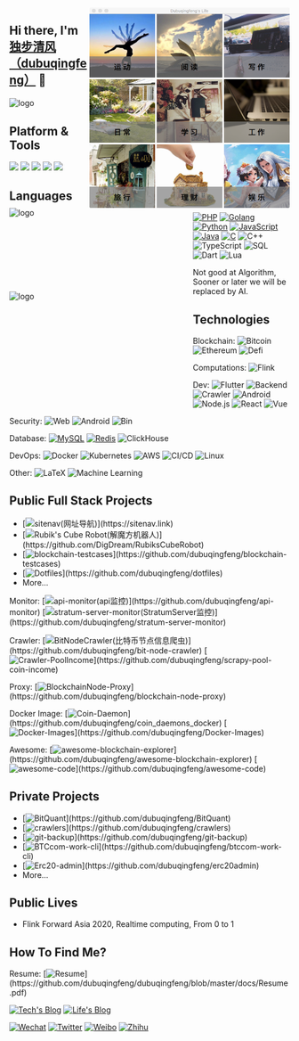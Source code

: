 <img src="https://github.com/dubuqingfeng/dubuqingfeng/raw/master/images/dubuqingfeng.png"  alt="life" height="360" width="360" align="right" />

## Hi there, I'm [独步清风（dubuqingfeng）](https://dubuqingfeng.xyz) 🎉

<img src="https://github-readme-stats.vercel.app/api?username=dubuqingfeng&show_icons=true&count_private=true&hide=prs&theme=default_repocard" alt="logo" height="150" width="330" align="left" />

<img src="https://github-readme-stats.vercel.app/api/top-langs/?username=dubuqingfeng&layout=compact" alt="logo" height="200" width="330" align="left" />

<img src="https://github-profile-trophy.vercel.app/?username=dubuqingfeng&theme=flat&column=7&margin-w=10" alt="logo" height="160" align="center" />

## Platform & Tools

[![](https://img.shields.io/badge/macOS-Hackintosh-292e33?style=flat-square&logo=apple&logoColor=ffffff)](https://www.tonymacx86.com/)
[![](https://img.shields.io/badge/Windows-11-2376bc?style=flat-square&logo=windows&logoColor=ffffff)](https://www.microsoft.com/windows/get-windows-11)
[![](https://img.shields.io/badge/iPhone%20%2013-Pro%20%20Max-000000?style=flat-square&logo=apple&logoColor=ffffff)](https://www.apple.com/)
[![](https://img.shields.io/badge/Ubuntu-000000?style=flat-square&logo=ubuntu&logoColor=ffffff)](https://ubuntu.com/)
[![](https://img.shields.io/badge/iPad-Pro-000000?style=flat-square&logo=apple&logoColor=ffffff)](https://www.apple.com/)

## Languages

[![PHP](https://img.shields.io/badge/-PHP-000?&logo=php&logoColor=007ACC)](https://github.com/dubuqingfeng?tab=repositories&q=&type=&language=go)
[![Golang](https://img.shields.io/badge/-Golang-000?&logo=Go&logoColor=007ACC)](https://github.com/dubuqingfeng?tab=repositories&q=&type=&language=php)
[![Python](https://img.shields.io/badge/-Python-000?&logo=python)](https://github.com/dubuqingfeng?tab=repositories&q=&type=&language=python)
[![JavaScript](https://img.shields.io/badge/-JavaScript-000?&logo=JavaScript&logoColor=ddc508)](https://github.com/dubuqingfeng?tab=repositories&q=&type=&language=javascript)
[![Java](https://img.shields.io/badge/-Java-000?&logo=Java&logoColor=007396)](https://github.com/dubuqingfeng?tab=repositories&q=&type=&language=java)
[![C](https://img.shields.io/badge/-C-000?&logo=C)](https://github.com/dubuqingfeng?tab=repositories&q=&type=&language=c)
![C++](https://img.shields.io/badge/-C++-000?&logo=c%2b%2b&logoColor=00599C)
![TypeScript](https://img.shields.io/badge/-TypeScript-000?&logo=TypeScript&logoColor=007ACC)
![SQL](https://img.shields.io/badge/-SQL-000?&logo=MySQL&logoColor=4479A1)
![Dart](https://img.shields.io/badge/-Dart-000?&logo=Dart&logoColor=4479A1)
![Lua](https://img.shields.io/badge/-Lua-000?&logo=lua&logoColor=4479A1)

Not good at Algorithm, Sooner or later we will be replaced by AI.

## Technologies

 Blockchain:    ![Bitcoin](https://img.shields.io/badge/-Bitcoin-000?&logo=Bitcoin)
![Ethereum](https://img.shields.io/badge/-Ethereum-000?&logo=ethereum)
![Defi](https://img.shields.io/badge/-Defi-000)

 Computations:    ![Flink](https://img.shields.io/badge/-Flink-000?&logo=Flink)

 Dev:    ![Flutter](https://img.shields.io/badge/-Flutter-000)
![Backend](https://img.shields.io/badge/-Backend-000)
![Crawler](https://img.shields.io/badge/-Crawler-000)
![Android](https://img.shields.io/badge/-Android-000?&logo=Android)
![Node.js](https://img.shields.io/badge/-Node.js-000?&logo=node.js)
![React](https://img.shields.io/badge/-React-000?&logo=React)
![Vue](https://img.shields.io/badge/-Vue-000?&logo=vue.js)

 Security:    ![Web](https://img.shields.io/badge/-Web-000)
![Android](https://img.shields.io/badge/-Android-000?&logo=Android)
![Bin](https://img.shields.io/badge/-Bin-000)

 Database:    [![MySQL](https://img.shields.io/badge/-MySQL-000?style=flat-square&logo=mysql&logoColor=white)](https://mariadb.com/)
[![Redis](https://img.shields.io/badge/-Redis-000?style=flat-square&logo=redis&logoColor=white)](https://redis.io/)
![ClickHouse](https://img.shields.io/badge/-ClickHouse-000)

 DevOps:    ![Docker](https://img.shields.io/badge/-Docker-000?&logo=Docker)
![Kubernetes](https://img.shields.io/badge/-Kubernetes-000?&logo=Kubernetes)
![AWS](https://img.shields.io/badge/-AWS-000?&logo=Amazon-AWS&logoColor=FF9900)
![CI/CD](https://img.shields.io/badge/-CI%2FCD-000?&logo=CircleCI&logoColor=888)
![Linux](https://img.shields.io/badge/-Linux-000?&logo=Linux&logoColor=FCC624)

 Other:    ![LaTeX](https://img.shields.io/badge/-LaTeX-000?)
![Machine Learning](https://img.shields.io/badge/Machine-Learning-000?)

## Public Full Stack Projects

+ [![sitenav(网址导航)](https://img.shields.io/badge/-SiteNav-000?)](https://sitenav.link)
+ [![Rubik's Cube Robot(解魔方机器人)](https://img.shields.io/badge/Robot-Rubik'sCube-000?)](https://github.com/DigDream/RubiksCubeRobot)
+ [![blockchain-testcases](https://img.shields.io/badge/blockchain-testcases-000?)](https://github.com/dubuqingfeng/blockchain-testcases)
+ [![Dotfiles](https://img.shields.io/badge/Dotfiles-000?)](https://github.com/dubuqingfeng/dotfiles)
+ More...

Monitor: [![api-monitor(api监控)](https://img.shields.io/badge/API-Monitor-000?)](https://github.com/dubuqingfeng/api-monitor)
[![stratum-server-monitor(StratumServer监控)](https://img.shields.io/badge/StratumServer-Monitor-000?)](https://github.com/dubuqingfeng/stratum-server-monitor)

Crawler: [![BitNodeCrawler(比特币节点信息爬虫)](https://img.shields.io/badge/Crawler-BitcoinNode-000?)](https://github.com/dubuqingfeng/bit-node-crawler)
[![Crawler-PoolIncome](https://img.shields.io/badge/Crawler-PoolIncome-000?)](https://github.com/dubuqingfeng/scrapy-pool-coin-income)

Proxy: [![BlockchainNode-Proxy](https://img.shields.io/badge/BlockchainNode-Proxy-000?)](https://github.com/dubuqingfeng/blockchain-node-proxy)

Docker Image: [![Coin-Daemon](https://img.shields.io/badge/Coin-Daemon-000?)](https://github.com/dubuqingfeng/coin_daemons_docker)
[![Docker-Images](https://img.shields.io/badge/Docker-Images-000?)](https://github.com/dubuqingfeng/Docker-Images)

Awesome: [![awesome-blockchain-explorer](https://img.shields.io/badge/awesome-explorer-000?)](https://github.com/dubuqingfeng/awesome-blockchain-explorer)
[![awesome-code](https://img.shields.io/badge/awesome-code-000?)](https://github.com/dubuqingfeng/awesome-code)

## Private Projects

+ [![BitQuant](https://img.shields.io/badge/BitQuant-000?)](https://github.com/dubuqingfeng/BitQuant)
+ [![crawlers](https://img.shields.io/badge/Crawlers-000?)](https://github.com/dubuqingfeng/crawlers)
+ [![git-backup](https://img.shields.io/badge/Git-Backup-000?)](https://github.com/dubuqingfeng/git-backup)
+ [![BTCcom-work-cli](https://img.shields.io/badge/BTC.com-workcli-000?)](https://github.com/dubuqingfeng/btccom-work-cli)
+ [![Erc20-admin](https://img.shields.io/badge/erc20-admin-000?)](https://github.com/dubuqingfeng/erc20admin)
+ More...

## Public Lives

+ Flink Forward Asia 2020, Realtime computing, From 0 to 1

## How To Find Me?

Resume: [![Resume](https://img.shields.io/badge/Resume-000?)](https://github.com/dubuqingfeng/dubuqingfeng/blob/master/docs/Resume.pdf)

[![Tech's Blog](https://img.shields.io/badge/Tech-Blog-000)](https://dbqf.xyz)
[![Life's Blog](https://img.shields.io/badge/Life-Blog-000)](https://xiaoye.me)

[![Wechat](https://img.shields.io/badge/Wechat-dubuqingfeng-000?&logo=wechat)](weixin://dubuqingfeng)
[![Twitter](https://img.shields.io/badge/-Twitter-000?&logo=twitter)](https://twitter.com/dubuqingfeng)
[![Weibo](https://img.shields.io/badge/-Weibo-000?&logo=weibo)](https://weibo.com/u/2918508621)
[![Zhihu](https://img.shields.io/badge/-%E7%9F%A5%E4%B9%8E-000?&logo=zhihu)](https://www.zhihu.com/people/du-bu-qing-feng)
